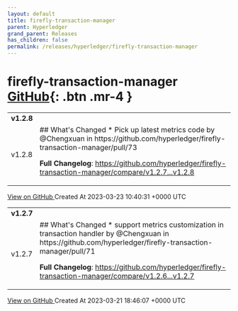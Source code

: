 ```yaml
---
layout: default
title: firefly-transaction-manager
parent: Hyperledger
grand_parent: Releases
has_children: false
permalink: /releases/hyperledger/firefly-transaction-manager
---
```


# firefly-transaction-manager <span class="fs-3 right-align">[GitHub](https://github.com/hyperledger/firefly-transaction-manager){: .btn .mr-4 }</span>


<div>
    <table>
        <tr>
            <td colspan="2">
                <b>
                    v1.2.8
                </b>
            </td>
        </tr>
        <tr>
            <td>
                <span class="chip">
                    v1.2.8
                </span>
            </td>
            <td>
                ## What's Changed
* Pick up latest metrics code by @Chengxuan in https://github.com/hyperledger/firefly-transaction-manager/pull/73


**Full Changelog**: https://github.com/hyperledger/firefly-transaction-manager/compare/v1.2.7...v1.2.8
            </td>
        </tr>
    </table>
    <a href="https://github.com/hyperledger/firefly-transaction-manager/releases/tag/v1.2.8" class=".btn">
        View on GitHub
    </a>
    <span class="right-align">
        Created At 2023-03-23 10:40:31 +0000 UTC
    </span>
</div>

<div>
    <table>
        <tr>
            <td colspan="2">
                <b>
                    v1.2.7
                </b>
            </td>
        </tr>
        <tr>
            <td>
                <span class="chip">
                    v1.2.7
                </span>
            </td>
            <td>
                ## What's Changed
* support metrics customization in transaction handler by @Chengxuan in https://github.com/hyperledger/firefly-transaction-manager/pull/71


**Full Changelog**: https://github.com/hyperledger/firefly-transaction-manager/compare/v1.2.6...v1.2.7
            </td>
        </tr>
    </table>
    <a href="https://github.com/hyperledger/firefly-transaction-manager/releases/tag/v1.2.7" class=".btn">
        View on GitHub
    </a>
    <span class="right-align">
        Created At 2023-03-21 18:46:07 +0000 UTC
    </span>
</div>

